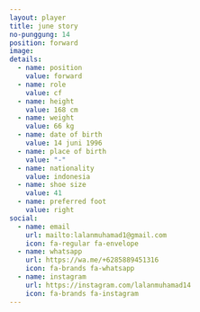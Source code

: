 ```yaml
---
layout: player
title: june story
no-punggung: 14
position: forward
image:
details:
  - name: position
    value: forward
  - name: role
    value: cf
  - name: height
    value: 168 cm
  - name: weight
    value: 66 kg
  - name: date of birth
    value: 14 juni 1996
  - name: place of birth
    value: "-"
  - name: nationality
    value: indonesia
  - name: shoe size
    value: 41
  - name: preferred foot
    value: right
social:
  - name: email
    url: mailto:lalanmuhamad1@gmail.com
    icon: fa-regular fa-envelope
  - name: whatsapp
    url: https://wa.me/+6285889451316
    icon: fa-brands fa-whatsapp
  - name: instagram
    url: https://instagram.com/lalanmuhamad14
    icon: fa-brands fa-instagram
---
```


